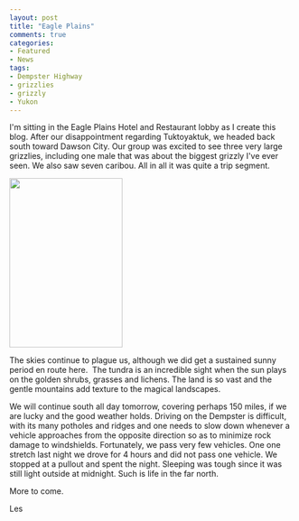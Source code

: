 ```yaml
---
layout: post
title: "Eagle Plains"
comments: true
categories:
- Featured
- News
tags:
- Dempster Highway
- grizzlies
- grizzly
- Yukon
---
```

I'm sitting in the Eagle Plains Hotel and Restaurant lobby as I create this blog. After our disappointment regarding Tuktoyaktuk, we headed back south toward Dawson City. Our group was excited to see three very large grizzlies, including one male that was about the biggest grizzly I've ever seen. We also saw seven caribou. All in all it was quite a trip segment.

<a href="http://blog.lesterpickerphoto.com/wp-content/uploads/2011/08/LAP_4346.jpg"><img class="size-medium wp-image-1442" title="LAP_4346" src="http://blog.lesterpickerphoto.com/wp-content/uploads/2011/08/LAP_4346-200x300.jpg" alt="" width="200" height="300"></a>

The skies continue to plague us, although we did get a sustained sunny period en route here.  The tundra is an incredible sight when the sun plays on the golden shrubs, grasses and lichens. The land is so vast and the gentle mountains add texture to the magical landscapes.

We will continue south all day tomorrow, covering perhaps 150 miles, if we are lucky and the good weather holds. Driving on the Dempster is difficult, with its many potholes and ridges and one needs to slow down whenever a vehicle approaches from the opposite direction so as to minimize rock damage to windshields. Fortunately, we pass very few vehicles. One one stretch last night we drove for 4 hours and did not pass one vehicle. We stopped at a pullout and spent the night. Sleeping was tough since it was still light outside at midnight. Such is life in the far north.

More to come.

Les